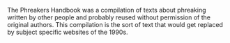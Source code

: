 The Phreakers Handbook was a compilation of texts about phreaking written by other people and probably reused without permission of the original authors. This compilation is the sort of text that would get replaced by subject specific websites of the 1990s.
